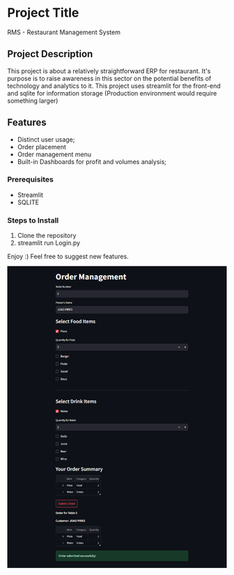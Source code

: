 # Project Title

RMS - Restaurant Management System

## Project Description

This project is about a relatively straightforward ERP for restaurant. It's purpose is to raise awareness in this sector on the potential benefits of technology and analytics to it.
This project uses streamlit for the front-end and sqlite for information storage (Production environment would require something larger)

## Features

- Distinct user usage;
- Order placement
- Order management menu
- Built-in Dashboards for profit and volumes analysis;

### Prerequisites
  - Streamlit
  - SQLITE

### Steps to Install
1. Clone the repository
2. streamlit run Login.py

Enjoy :) Feel free to suggest new features.

![Menu Screenshot](./images/demo.png)

